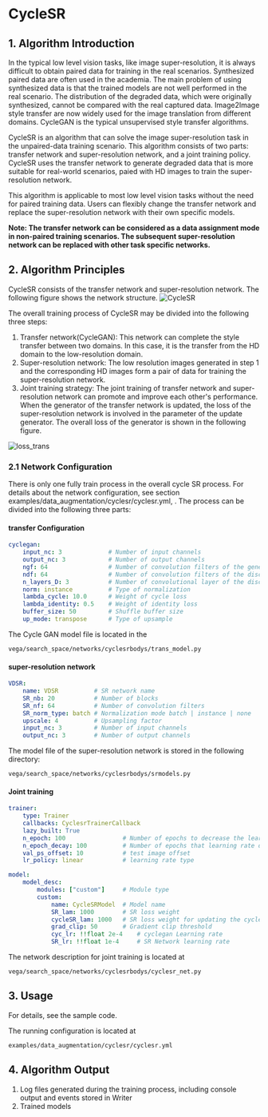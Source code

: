 # CycleSR

## 1. Algorithm Introduction

In the typical low level vision tasks, like image super-resolution, it is always difficult to obtain paired data for training in the real scenarios. Synthesized paired data are often used in the academia. The main problem of using synthesized data is that the trained models are not well performed in the real scenario. The distribution of the degraded data, which were originally synthesized, cannot be compared with the real captured data. Image2Image style transfer are now widely used for the image translation from different domains. CycleGAN is the typical unsupervised style transfer algorithms.

CycleSR is an algorithm that can solve the image super-resolution task in the unpaired-data training scenario. This algorithm consists of two parts: transfer network and super-resolution network, and a joint training policy. CycleSR uses the transfer network to generate degraded data that is more suitable for real-world scenarios, paied with HD images to train the super-resolution network.

This algorithm is applicable to most low level vision tasks without the need for paired training data. Users can flexibly change the transfer network and replace the super-resolution network with their own specific models.

**Note: The transfer network can be considered as a data assignment mode in non-paired training scenarios. The subsequent super-resolution network can be replaced with other task specific networks.**

## 2. Algorithm Principles

CycleSR consists of the transfer network and super-resolution network. The following figure shows the network structure. 
![CycleSR](images/cyclesr.png)

The overall training process of CycleSR may be divided into the following three steps:

1. Transfer network(CycleGAN): This network can complete the style transfer between two domains. In this case, it is the transfer from the HD domain to the low-resolution domain.
2. Super-resolution network: The low resolution images generated in step 1 and the corresponding HD images form a pair of data for training the super-resolution network.
3. Joint training strategy: The joint training of transfer network and super-resolution network can promote and improve each other's performance. When the generator of the transfer network is updated, the loss of the super-resolution network is involved in the parameter of the update generator. The overall loss of the generator is shown in the following figure.

![loss_trans](images/cyclesr_loss_trans.png)

### 2.1 Network Configuration

There is only one fully train process in the overall cycle SR process. For details about the network configuration, see section examples/data_augmentation/cyclesr/cyclesr.yml, . The process can be divided into the following three parts:

#### transfer Configuration

```yaml
cyclegan:
    input_nc: 3             # Number of input channels
    output_nc: 3            # Number of output channels
    ngf: 64                 # Number of convolution filters of the generator
    ndf: 64                 # Number of convolution filters of the discriminator
    n_layers_D: 3           # Number of convolutional layer of the discriminator
    norm: instance          # Type of normalization
    lambda_cycle: 10.0      # Weight of cycle loss
    lambda_identity: 0.5    # Weight of identity loss
    buffer_size: 50         # Shuffle buffer size
    up_mode: transpose      # Type of upsample
```

The Cycle GAN model file is located in the

```text
vega/search_space/networks/cyclesrbodys/trans_model.py
```

#### super-resolution network

```yaml
VDSR:
    name: VDSR          # SR network name
    SR_nb: 20           # Number of blocks
    SR_nf: 64           # Number of convolution filters
    SR_norm_type: batch # Normalization mode batch | instance | none
    upscale: 4          # Upsampling factor
    input_nc: 3         # Number of input channels
    output_nc: 3        # Number of output channels
```

The model file of the super-resolution network is stored in the following directory:

```text
vega/search_space/networks/cyclesrbodys/srmodels.py
```

#### Joint training

```yaml
trainer:
    type: Trainer
    callbacks: CyclesrTrainerCallback
    lazy_built: True
    n_epoch: 100                # Number of epochs to decrease the learning rate
    n_epoch_decay: 100          # Number of epochs that learning rate decreases to 0
    val_ps_offset: 10           # test image offset
    lr_policy: linear           # learning rate type

model:
    model_desc:
        modules: ["custom"]     # Module type
        custom:
            name: CycleSRModel  # Model name
            SR_lam: 1000        # SR loss weight
            cycleSR_lam: 1000   # SR loss weight for updating the cyclegan generator
            grad_clip: 50       # Gradient clip threshold
            cyc_lr: !!float 2e-4    # cyclegan Learning rate
            SR_lr: !!float 1e-4     # SR Network learning rate
```

The network description for joint training is located at

```text
vega/search_space/networks/cyclesrbodys/cyclesr_net.py
```

## 3. Usage

For details, see the sample code.

The running configuration is located at

```text
examples/data_augmentation/cyclesr/cyclesr.yml
```

## 4. Algorithm Output

1. Log files generated during the training process, including console output and events stored in Writer
2. Trained models
